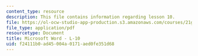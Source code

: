 ```yaml
---
content_type: resource
description: This file contains information regarding lesson 10.
file: https://ol-ocw-studio-app-production.s3.amazonaws.com/courses/21g-104-chinese-iv-regular-spring-2004/f24111b0ad45004a0171aed0fe351d68_MIT21G_104S04_L10.pdf
file_type: application/pdf
resourcetype: Document
title: Microsoft Word - L-10
uid: f24111b0-ad45-004a-0171-aed0fe351d68
---
```

